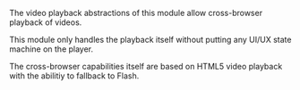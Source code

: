 The video playback abstractions of this module allow cross-browser playback of videos.

This module only handles the playback itself without putting any UI/UX state machine on the player.

The cross-browser capabilities itself are based on HTML5 video playback with the abilitiy to fallback to Flash.